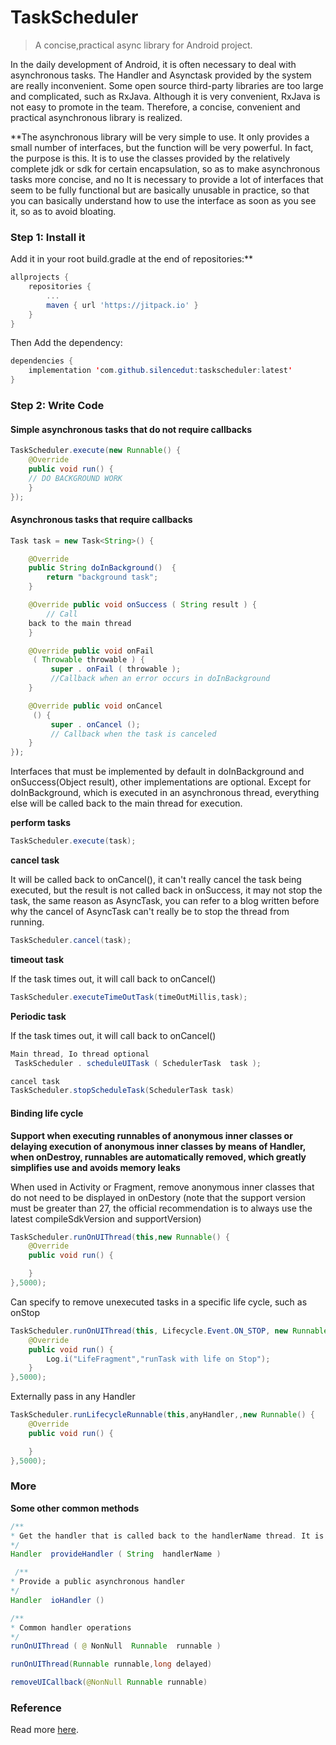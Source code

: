 # TaskScheduler


> A concise,practical async library for Android project.

In the daily development of Android, it is often necessary to deal with asynchronous tasks. The Handler and Asynctask provided by the system are really inconvenient. Some open source third-party libraries are too large and complicated, such as RxJava. Although it is very convenient, RxJava is not easy to promote in the team. Therefore, a concise, convenient and practical asynchronous library is realized.

**The asynchronous library will be very simple to use. It only provides a small number of interfaces, but the function will be very powerful. In fact, the purpose is this. It is to use the classes provided by the relatively complete jdk or sdk for certain encapsulation, so as to make asynchronous tasks more concise, and no It is necessary to provide a lot of interfaces that seem to be fully functional but are basically unusable in practice, so that you can basically understand how to use the interface as soon as you see it, so as to avoid bloating.

### Step 1: Install it

Add it in your root build.gradle at the end of repositories:**

```groovy
allprojects {
	repositories {
		...
		maven { url 'https://jitpack.io' }
	}
}
```

Then Add the dependency:

```java
dependencies {
	implementation 'com.github.silencedut:taskscheduler:latest'
}
```


### Step 2: Write Code

#### Simple asynchronous tasks that do not require callbacks

```java
TaskScheduler.execute(new Runnable() {
    @Override
    public void run() {
    // DO BACKGROUND WORK
    }
});
```

#### Asynchronous tasks that require callbacks

```java
Task task = new Task<String>() {

    @Override
    public String doInBackground()  {
        return "background task";
    }

    @Override public void onSuccess ( String result ) {
        // Call
    back to the main thread
    }

    @Override public void onFail
     ( Throwable throwable ) {
         super . onFail ( throwable );
         //Callback when an error occurs in doInBackground
    }

    @Override public void onCancel
     () {
         super . onCancel ();
         // Callback when the task is canceled
    }
});
```

Interfaces that must be implemented by default in doInBackground and onSuccess(Object result), other implementations are optional. Except for doInBackground, which is executed in an asynchronous thread, everything else will be called back to the main thread for execution.

**perform tasks**

```java
TaskScheduler.execute(task);
```

**cancel task**

It will be called back to onCancel(), it can't really cancel the task being executed, but the result is not called back in onSuccess, it may not stop the task, the same reason as AsyncTask, you can refer to a blog written before why the cancel of AsyncTask can't really be to stop the thread from running.

```java
TaskScheduler.cancel(task);
```

**timeout task**

If the task times out, it will call back to onCancel()

```java
TaskScheduler.executeTimeOutTask(timeOutMillis,task);
```

**Periodic task**

If the task times out, it will call back to onCancel()

```java
Main thread, Io thread optional
 TaskScheduler . scheduleUITask ( SchedulerTask  task );

cancel task
TaskScheduler.stopScheduleTask(SchedulerTask task)
```

#### Binding life cycle

**Support when executing runnables of anonymous inner classes or delaying execution of anonymous inner classes by means of Handler, when onDestroy, runnables are automatically removed, which greatly simplifies use and avoids memory leaks**

When used in Activity or Fragment, remove anonymous inner classes that do not need to be displayed in onDestory (note that the support version must be greater than 27, the official recommendation is to always use the latest compileSdkVersion and supportVersion)

```java
TaskScheduler.runOnUIThread(this,new Runnable() {
    @Override
    public void run() {

    }
},5000);
```

Can specify to remove unexecuted tasks in a specific life cycle, such as onStop

```java
TaskScheduler.runOnUIThread(this, Lifecycle.Event.ON_STOP, new Runnable() {
    @Override
    public void run() {
        Log.i("LifeFragment","runTask with life on Stop");
    }
},5000);
```

Externally pass in any Handler

```java
TaskScheduler.runLifecycleRunnable(this,anyHandler,,new Runnable() {
    @Override
    public void run() {

    }
},5000);

```

### More

**Some other common methods**

```java
/**
* Get the handler that is called back to the handlerName thread. It is generally used to perform the same task in a background thread to avoid thread safety issues. Such as database, file operations
*/
Handler  provideHandler ( String  handlerName )

 /**
* Provide a public asynchronous handler
*/
Handler  ioHandler ()

/**
* Common handler operations
*/
runOnUIThread ( @ NonNull  Runnable  runnable )

runOnUIThread(Runnable runnable,long delayed)

removeUICallback(@NonNull Runnable runnable)

```

### Reference

Read more [here](https://github.com/SilenceDut/TaskScheduler).
